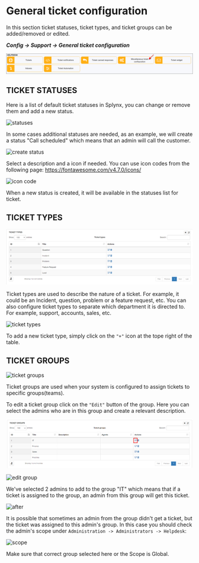 General ticket configuration
=============
In this section ticket statuses, ticket types, and ticket groups can be added/removed or edited.

**_Config -> Support -> General ticket configuration_**

![icon](icon.png)

## TICKET STATUSES

Here is a list of default ticket statuses in Splynx, you can change or remove them and add a new status.

![statuses](statuses.png)

In some cases additional statuses are needed, as an example, we will create a status "Call scheduled" which means that an admin will call the customer.

![create status](create_status.png)

Select a description and a icon if needed. You can use icon codes from the following page:
https://fontawesome.com/v4.7.0/icons/

![icon code](code_icon.png)

When a new status is created, it will be available in the statuses list for ticket.

## TICKET TYPES

![ticket types](ticket_types.png)

Ticket types are used to describe the nature of a ticket. For example, it could be an Incident, question, problem or a feature request, etc. You can also configure ticket types to separate which department it is directed to. For example, support, accounts, sales, etc.

![ticket types](types.png)

To add a new ticket type, simply click on the `"+"` icon at the tope right of the table.

## TICKET GROUPS

![ticket groups](groups.png)

Ticket groups are used when your system is configured to assign tickets to specific groups(teams).

To edit a ticket group click on the `"Edit"` button of the group. Here you can select the admins who are in this group and create a relevant description.

![ticket groups](ticket_group.png)

![edit group](edit_group.png)

We've selected 2 admins to add to the group "IT" which means that if a ticket is assigned to the group, an admin from this group will get this ticket.

![after](after_edit.png)

It is possible that sometimes an admin from the group didn't get a ticket, but the ticket was assigned to this admin's group. In this case you should check the admin's scope under `Administration -> Administrators -> Helpdesk`:

![scope](scope.png)

Make sure that correct group selected here or the Scope is Global.
